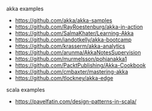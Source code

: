 akka examples

- https://github.com/akka/akka-samples
- https://github.com/RayRoestenburg/akka-in-action
- https://github.com/SalmaKhater/Learning-Akka
- https://github.com/iandotkelly/akka-bootcamp
- https://github.com/krasserm/akka-analytics
- https://github.com/arunma/AkkaNotesSupervision
- https://github.com/murmelsson/pohjanakka1
- https://github.com/PacktPublishing/Akka-Cookbook
- https://github.com/cmbaxter/mastering-akka
- https://github.com/tlockney/akka-edge

scala examples

- https://pavelfatin.com/design-patterns-in-scala/
